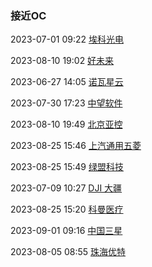 ###  接近OC

2023-07-01 09:22 [埃科光电](http://career.i-tek.cn/front.home.index/schoolList)

2023-08-10 19:02 [好未来](http://job.100tal.com/xzzw2022?k=%E5%BC%80%E5%8F%91&d=&c=&p=,&PageIndex=1)

2023-06-27 14:05 [诺瓦星云](https://novastar.zhiye.com/campus/jobs)

2023-07-30 17:23 [中望软件](https://app.mokahr.com/campus_apply/zwcad/28356#/candidateHome/applications)

2023-08-10 19:49 [北京亚控](https://app.mokahr.com/campus_apply/wellintech/40598#/job/b88ad2cc-fc22-4d7c-b6f7-823456e7f342)

2023-08-25 15:46 [上汽通用五菱](https://wecruit.hotjob.cn/SU611bbe3c2f9d24229e014abb/pb/school.html)

2023-08-25 15:49 [绿盟科技](https://app.mokahr.com/campus_apply/nsfocus/29118#/jobs?commitment=%E5%85%A8%E8%81%8C&zhineng=51908)

2023-07-09 10:27 [DJI 大疆](https://we.dji.com/zh-CN/campus/position?project=recruitment&team=T1001_T1003_T1004_T1005_T1006_T1007_T1008_T1009_T1010_T1011&page=1)

2023-08-25 15:20 [科曼医疗](https://szcomen.zhiye.com/campus/detail?jobAdId=b044386d-36dc-48e6-8ec2-8197da094926)

2023-09-01 09:16 [中国三星](https://dearsamsung.zhiye.com/#/samsung/pc/campus/xzlb)

2023-08-05 08:55 [珠海优特](https://utpower.zhiye.com/campus/detail?jobAdId=fadc9214-2abf-43cd-bdc1-4840c56139f7)



